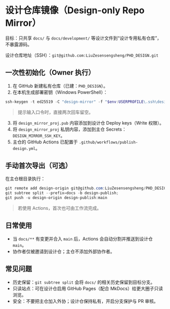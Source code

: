 # 设计仓库镜像（Design-only Repo Mirror）

目标：只共享 `docs/` 与 `docs/development/` 等设计文件到“设计专用私有仓库”，不暴露源码。

设计仓库地址（SSH）：`git@github.com:LiuZesensengsheng/PHD_DESIGN.git`

## 一次性初始化（Owner 执行）
1) 在 GitHub 新建私有仓库（已建：`PHD_DESIGN`）。
2) 在本机生成部署密钥（Windows PowerShell）：
```powershell
ssh-keygen -t ed25519 -C "design-mirror" -f "$env:USERPROFILE\.ssh\design_mirror_proj"
```
> 提示输入口令时，直接两次回车留空。
3) 将 `design_mirror_proj.pub` 内容添加到设计仓 Deploy keys（Write 权限）。
4) 将 `design_mirror_proj` 私钥内容，添加到主仓 Secrets：`DESIGN_MIRROR_SSH_KEY`。
5) 主仓的 GitHub Actions 已配置于 `.github/workflows/publish-design.yml`。

## 手动首次导出（可选）
在主仓根目录执行：
```powershell
git remote add design-origin git@github.com:LiuZesensengsheng/PHD_DESIGN.git;
git subtree split --prefix=docs -b design-publish;
git push -u design-origin design-publish:main
```
> 若使用 Actions，首次也可由工作流完成。

## 日常使用
- 当 `docs/**` 有变更并合入 `main` 后，Actions 会自动分割并推送到设计仓 `main`。
- 协作者仅被邀请到设计仓；主仓不添加外部协作者。

## 常见问题
- 历史保留：`git subtree split` 会将 `docs/` 的相关历史保留到目标分支。
- 只读站点：可在设计仓启用 GitHub Pages（配合 MkDocs）给更大圈子只读浏览。
- 安全：不要把主仓加入外协；设计仓保持私有，开启分支保护与 PR 审核。
